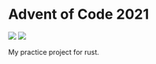 # Advent of Code 2021
![](https://img.shields.io/badge/stars%20⭐-38-yellow)
![](https://img.shields.io/badge/days%20completed-19-red)

My practice project for rust.
